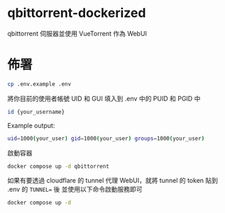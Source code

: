 # qbittorrent-dockerized

qbittorrent 伺服器並使用 VueTorrent 作為 WebUI


# 佈署
```bash
cp .env.example .env
```

將你目前的使用者帳號 UID 和 GUI 填入到 .env 中的 PUID 和 PGID 中

```bash
id {your_username}
```
Example output: 
```bash
uid=1000(your_user) gid=1000(your_user) groups=1000(your_user)
```

啟動容器
```bash
docker compose up -d qbittorrent
```

如果有要透過 cloudflare 的 tunnel 代理 WebUI，就將 tunnel 的 token 貼到 .env 的 `TUNNEL=` 後
並使用以下命令啟動服務即可
```bash
docker compose up -d
```
